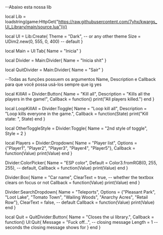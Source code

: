--Abaixo esta nossa lib 

local Lib = loadstring(game:HttpGet("https://raw.githubusercontent.com/7yhx/kwargs_Ui_Library/main/source.lua"))()

local UI = Lib:Create{
    Theme = "Dark", -- or any other theme
    Size = UDim2.new(0, 555, 0, 400) -- default
 }
 
 local Main = UI:Tab{
    Name = "Inicia"
 }
 
 local Divider = Main:Divider{
    Name = "Inicia shit"
 }
 
 local QuitDivider = Main:Divider{
    Name = "Sair"
 }

 --Todas as funções possuem os argumentos Name, Description e Callback para que você possa usá-los sempre que ig yes

 local KillAll = Divider:Button{
    Name = "Kill all",
    Description = "Kills all the players in the game!",
    Callback = function()
        print("All players killed.")
    end
 }
 
 local LoopKillAll = Divider:Toggle{
    Name = "Loop kill all",
    Description = "Loop kills everyone in the game.",
    Callback = function(State)
        print("Kill state: ", State)
    end
 }
 
 local OtherToggleStyle = Divider:Toggle{
    Name = "2nd style of toggle",
    Style = 2
 }
 
 local Players = Divider:Dropdown{
    Name = "Player list",
    Options = {"Player1", "Player2", "Player3", "Player4", "Player5"},
    Callback = function(Value)
        print(Value)
    end
 }
 
 Divider:ColorPicker{
    Name = "ESP color",
    Default = Color3.fromRGB(0, 255, 255), -- default,
    Callback = function(Value)
        print(Value)
    end
 }
 
 Divider:Box{
    Name = "Car name",
    ClearText = true, -- whether the textbox clears on focus or not
    Callback = function(Value)
        print(Value)
    end
 }
 
 Divider:SearchDropdown{
    Name = "Teleports",
    Options = {"Pleasant Park", "Loot Lake", "Tomato Town", "Wailing Woods", "Anarchy Acres", "Retail Row"},
    ClearText = false, -- default
    Callback = function(Value)
        print(Value)
    end
 }
 
 local Quit = QuitDivider:Button{
    Name = "Closes the ui library.",
    Callback = function()
        UI:Quit{
            Message = "Fuck off...", -- closing message
            Length = 1 -- seconds the closing message shows for
        }
    end
 }
